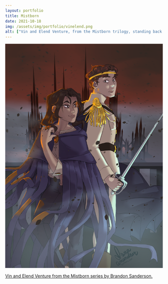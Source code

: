 ```yaml
---
layout: portfolio
title: Mistborn
date: 2021-10-18
img: /assets/img/portfolio/vinelend.png
alt: ["Vin and Elend Venture, from the Mistborn trilogy, standing back to back on a rooftop with the spires of Kredik Shaw rising in the background."]
---
```


<a href="/assets/img/portfolio/vinelend.png"><img src="/assets/img/portfolio/vinelend.png" alt="Vin and Elend Venture, from the Mistborn trilogy, standing back to back on a rooftop with the spires of Kredik Shaw rising in the background.">

Vin and Elend Venture from the Mistborn series by Brandon Sanderson.
